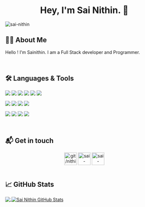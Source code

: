 <h1 align="center"> Hey, I'm Sai Nithin. 👋 </h1>

<p align="left"> <img src="https://komarev.com/ghpvc/?username=nithin5736&label=PROFILE%20VIEWS&color=0e75b6&style=flat" alt="sai-nithin" /> </p>


## 👨‍🎓 About Me

Hello ! I'm Sainithin. I am a Full Stack developer and Programmer.

<br />

## 🛠️ Languages & Tools
<p><img src="https://img.shields.io/badge/JavaScript-323330?style=for-the-badge&logo=javascript&logoColor=F7DF1E" />     <img src="https://img.shields.io/badge/Python-FFD43B?style=for-the-badge&logo=python&logoColor=blue" />     <img src="https://img.shields.io/badge/TypeScript-007ACC?style=for-the-badge&logo=typescript&logoColor=white" />     <img src="	https://img.shields.io/badge/C%2B%2B-00599C?style=for-the-badge&logo=c%2B%2B&logoColor=white" />     <img src="https://img.shields.io/badge/java-%23ED8B00.svg?style=for-the-badge&logo=openjdk&logoColor=white" />      <img src="https://img.shields.io/badge/c++-%2300599C.svg?style=for-the-badge&logo=c%2B%2B&logoColor=white" /></p>

<p><img src="https://img.shields.io/badge/nestjs-%23E0234E.svg?style=for-the-badge&logo=nestjs&logoColor=white" />      <img src="https://img.shields.io/badge/node.js-6DA55F?style=for-the-badge&logo=node.js&logoColor=white" />     <img src="https://img.shields.io/badge/django-%23092E20.svg?style=for-the-badge&logo=django&logoColor=white" />    <img src="https://img.shields.io/badge/react-%2320232a.svg?style=for-the-badge&logo=react&logoColor=%2361DAFB" /></p>

<p><img src="https://img.shields.io/badge/MongoDB-%234ea94b.svg?style=for-the-badge&logo=mongodb&logoColor=white" />      <img src="https://img.shields.io/badge/mysql-4479A1.svg?style=for-the-badge&logo=mysql&logoColor=white" />     <img src="https://img.shields.io/badge/postgres-%23316192.svg?style=for-the-badge&logo=postgresql&logoColor=white" />    <img src="https://img.shields.io/badge/redis-%23DD0031.svg?style=for-the-badge&logo=redis&logoColor=white" /></p>

<br />

## 📬 Get in touch

<p align="center">
<a href="https://twitter.com/nithin5736" target="blank"><img align="center" alt="git/nithin5736" src="https://cdn.jsdelivr.net/npm/simple-icons@3.0.1/icons/twitter.svg" height="40" width="40"/></a>
<a href="https://www.linkedin.com/in/sai-nithin-6495801b9/" target="blank"><img align="center" src="https://cdn.jsdelivr.net/npm/simple-icons@3.0.1/icons/linkedin.svg" alt="sai-nithin" height="40" width="40" /></a>
<a href="mailto:sainithin.g20@iiits.in" target="blank"><img align="center" src="https://cdn.jsdelivr.net/npm/simple-icons@3.0.1/icons/gmail.svg" alt="sai-nithin" height="40" width="40" /></a>

<br />
<br />
  
## &#x1f4c8; GitHub Stats

<a href="https://github.com/nithin5736">
  <img align="center" src="https://github-readme-stats.vercel.app/api/top-langs/?username=nithin5736&title_color=ffffff&text_color=c9cacc&icon_color=2bbc8a&bg_color=1d1f21" />
</a>

<a href="https://github.com/nithin5736">
  <img align="center" src="https://github-readme-stats.vercel.app/api?username=nithin5736&show_icons=true&line_height=27&count_private=true&title_color=ffffff&text_color=c9cacc&icon_color=2bbc8a&bg_color=1d1f21" alt="Sai Nithin GitHub Stats" />
</a>
